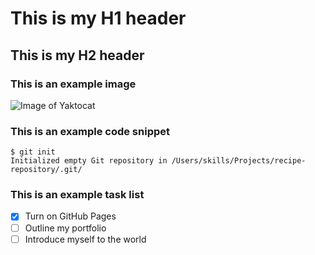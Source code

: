# This is my H1 header
## This is my H2 header
### This is an example image
![Image of Yaktocat](https://octodex.github.com/images/yaktocat.png)
### This is an example code snippet
```
$ git init
Initialized empty Git repository in /Users/skills/Projects/recipe-repository/.git/
```
### This is an example task list
- [x] Turn on GitHub Pages
- [ ] Outline my portfolio
- [ ] Introduce myself to the world
